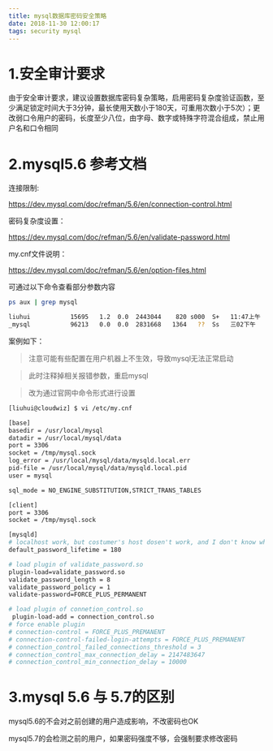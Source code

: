 ```yaml
---
title: mysql数据库密码安全策略
date: 2018-11-30 12:00:17
tags: security mysql
---
```


# 1.安全审计要求

由于安全审计要求，建议设置数据库密码复杂策略，启用密码复杂度验证函数，至少满足锁定时间大于3分钟，最长使用天数小于180天，可重用次数小于5次）；更改弱口令用户的密码，长度至少八位，由字母、数字或特殊字符混合组成，禁止用户名和口令相同

# 2.mysql5.6 参考文档

连接限制:

https://dev.mysql.com/doc/refman/5.6/en/connection-control.html

密码复杂度设置：

https://dev.mysql.com/doc/refman/5.6/en/validate-password.html 

my.cnf文件说明：

https://dev.mysql.com/doc/refman/5.6/en/option-files.html

可通过以下命令查看部分参数内容

```bash
ps aux | grep mysql

liuhui           15695   1.2  0.0  2443044    820 s000  S+   11:47上午   0:00.00 grep --color=auto --exclude-dir=.bzr --exclude-dir=CVS --exclude-dir=.git --exclude-dir=.hg --exclude-dir=.svn mysql
_mysql           96213   0.0  0.0  2831668   1364   ??  Ss   三02下午   0:10.16 /usr/local/mysql/bin/mysqld --user=_mysql --basedir=/usr/local/mysql --datadir=/usr/local/mysql/data --plugin-dir=/usr/local/mysql/lib/plugin --log-error=/usr/local/mysql/data/mysqld.local.err --pid-file=/usr/local/mysql/data/mysqld.local.pid
```
案例如下：
> 注意可能有些配置在用户机器上不生效，导致mysql无法正常启动

> 此时注释掉相关报错参数，重启mysql

> 改为通过官网中命令形式进行设置
```bash
[liuhui@cloudwiz] $ vi /etc/my.cnf

[base]
basedir = /usr/local/mysql
datadir = /usr/local/mysql/data
port = 3306
socket = /tmp/mysql.sock
log_error = /usr/local/mysql/data/mysqld.local.err
pid-file = /usr/local/mysql/data/mysqld.local.pid
user = mysql

sql_mode = NO_ENGINE_SUBSTITUTION,STRICT_TRANS_TABLES

[client]
port = 3306
socket = /tmp/mysql.sock

[mysqld]
# localhost work, but costumer's host dosen't work, and I don't know why
default_password_lifetime = 180

# load plugin of validate_password.so
plugin-load=validate_password.so
validate_password_length = 8
validate_password_policy = 1
validate-password=FORCE_PLUS_PERMANENT

# load plugin of connetion_control.so
 plugin-load-add = connection_control.so
# force enable plugin
# connection-control = FORCE_PLUS_PREMANENT
# connection-control-failed-login-attempts = FORCE_PLUS_PREMANENT
# connection_control_failed_connections_threshold = 3
# connection_control_max_connection_delay = 2147483647
# connection_control_min_connection_delay = 10000
```

# 3.mysql 5.6 与 5.7的区别

mysql5.6的不会对之前创建的用户造成影响，不改密码也OK

mysql5.7的会检测之前的用户，如果密码强度不够，会强制要求修改密码
